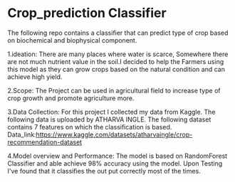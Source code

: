 # Crop_prediction Classifier
The following repo contains a classifier that can predict type of crop based on biochemical and  biophysical component.


1.ideation: There are many  places where water is scarce, Somewhere there are not much nutrient value in the soil.I decided to help the Farmers using this model as they can grow crops based on the natural condition and can achieve high yield.

2.Scope: The Project can be used in agricultural field to increase type of crop growth and promote agriculture more.

3.Data Collection: For this  project I collected my data from Kaggle. The following data is uploaded by ATHARVA INGLE. The following dataset contains 7 features on which the classification is based.
Data_link:https://www.kaggle.com/datasets/atharvaingle/crop-recommendation-dataset

4.Model overview and Performance:
The model is based on RandomForest
Classifier and able achieve 98% accuracy using the model. Upon Testing I've found that it classifies the out put correctly most of the times.
